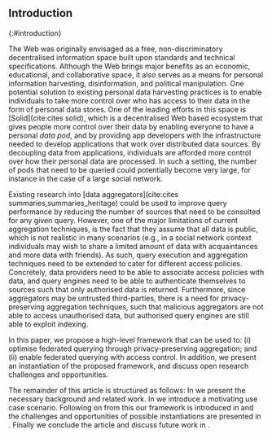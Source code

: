 ## Introduction
{:#introduction}

The Web was originally envisaged as a free, non-discriminatory decentralised information space built upon standards and technical specifications.  Although the Web brings major benefits as an economic, educational, and collaborative space, it also serves as a means for personal information harvesting, disinformation, and political manipulation.
One potential solution to existing personal data harvesting practices is to enable individuals to take more control over who has access to their data in the form of personal data stores. One of the leading efforts in this space is [Solid](cite:cites solid), which is a decentralised Web based ecosystem that gives people more control over their data by enabling everyone to have a personal *data pod*, and by providing app developers with the infrastructure needed to develop applications that work over distributed data sources. By decoupling data from applications, individuals are afforded more control over how their personal data are processed. In such a setting, the number of pods that need to be queried could potentially become very large, for instance in the case of a large social network.

Existing research into [data aggregators](cite:cites summaries,summaries_heritage) could be used to improve query performance by reducing the number of sources that need to be consulted for any given query. However, one of the major limitations of current aggregation techniques, is the fact that they assume that all data is public, which is not realistic in many scenarios (e.g., in a social network context individuals may wish to share a limited amount of data with acquaintances and more data with friends). As such, query execution and aggregation techniques need to be extended to cater for different access policies. Concretely, data providers need to be able to associate access policies with data, and query engines need to be able to authenticate themselves to sources such that only authorised data is returned. Furthermore, since aggregators may be untrusted third-parties, there is a need for privacy-preserving aggregation techniques, such that malicious aggregators are not able to access unauthorised data, but authorised query engines are still able to exploit indexing.

In this paper, we propose a high-level framework that can be used to: (i) optimise federated querying through privacy-preserving aggregation; and (ii) enable federated querying with access control. In addition, we present an instantiation of the proposed framework, and discuss open research challenges and opportunities.

The remainder of this article is structured as follows: In [](#background) we present the necessary background and related work. In [](#use-case) we introduce a motivating use case scenario.  Following on from this our framework is introduced in [](#framework) and the challenges and opportunities of possible instantiations are presented in [](#solution). Finally we conclude the article and discuss future work in [](#conclusions).
